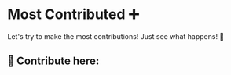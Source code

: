 # Most Contributed ➕
Let's try to make the most contributions! Just see what happens! 💪

📄 Contribute here: 
---------------

